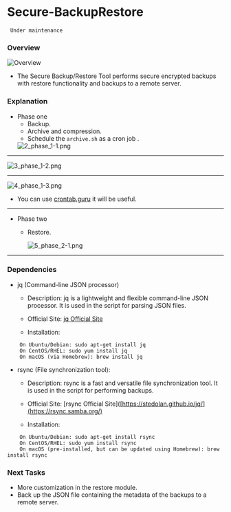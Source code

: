 # Secure-BackupRestore
``` Under maintenance```
### Overview 

<img alt="Overview" src="Drafts/1_Overview.png" />

-  The Secure Backup/Restore Tool performs secure encrypted backups with restore functionality and backups to a remote server. 

### Explanation
- Phase one
  - Backup.
  - Archive and compression.
  - Schedule the ```archive.sh``` as a cron job .
  <img alt="2_phase_1-1.png" src="Drafts/2_phase_1-1.png" />
---
  <img alt="3_phase_1-2.png" src="Drafts/3_phase_1-2.png" />
  
---
<img alt="4_phase_1-3.png" src="Drafts/4_phase_1-3.png" />

- You can use [crontab.guru](https://crontab.guru/#*_*_*_*_*) it will be useful.

---

- Phase two
  - Restore.
 
    <img alt="5_phase_2-1.png" src="Drafts/5_phase_2-1.png" />

---

### Dependencies
- jq (Command-line JSON processor)
    
    - Description: jq is a lightweight and flexible command-line JSON processor. It is used in the script for parsing JSON files.
    - Official Site: [jq Official Site](https://stedolan.github.io/jq/)

    - Installation:
```
    On Ubuntu/Debian: sudo apt-get install jq
    On CentOS/RHEL: sudo yum install jq
    On macOS (via Homebrew): brew install jq
```
- rsync (File synchronization tool):

    - Description: rsync is a fast and versatile file synchronization tool. It is used in the script for performing backups.
    - Official Site: [rsync Official Site]([https://stedolan.github.io/jq/](https://rsync.samba.org/)

    - Installation:
```
    On Ubuntu/Debian: sudo apt-get install rsync
    On CentOS/RHEL: sudo yum install rsync
    On macOS (pre-installed, but can be updated using Homebrew): brew install rsync
```
### Next Tasks  
- More customization in the restore module.
- Back up the JSON file containing the metadata of the backups to a remote server.
